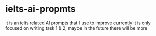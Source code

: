 # ielts-ai-propmts
it is an ielts related AI prompts that I use to improve
currently it is only focused on writing task 1 & 2; maybe in the future there will be more
